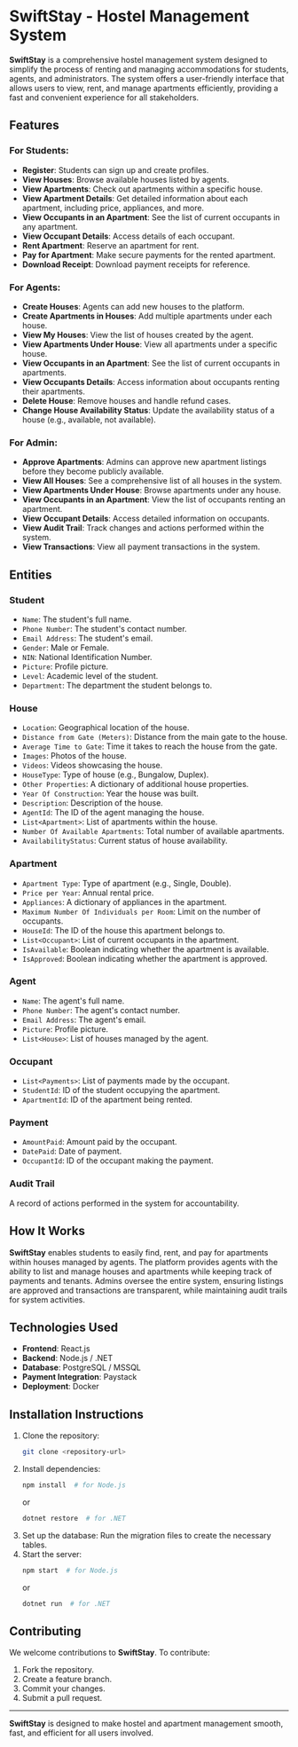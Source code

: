 # SwiftStay - Hostel Management System

**SwiftStay** is a comprehensive hostel management system designed to simplify the process of renting and managing accommodations for students, agents, and administrators. The system offers a user-friendly interface that allows users to view, rent, and manage apartments efficiently, providing a fast and convenient experience for all stakeholders.

## Features

### For Students:
- **Register**: Students can sign up and create profiles.
- **View Houses**: Browse available houses listed by agents.
- **View Apartments**: Check out apartments within a specific house.
- **View Apartment Details**: Get detailed information about each apartment, including price, appliances, and more.
- **View Occupants in an Apartment**: See the list of current occupants in any apartment.
- **View Occupant Details**: Access details of each occupant.
- **Rent Apartment**: Reserve an apartment for rent.
- **Pay for Apartment**: Make secure payments for the rented apartment.
- **Download Receipt**: Download payment receipts for reference.

### For Agents:
- **Create Houses**: Agents can add new houses to the platform.
- **Create Apartments in Houses**: Add multiple apartments under each house.
- **View My Houses**: View the list of houses created by the agent.
- **View Apartments Under House**: View all apartments under a specific house.
- **View Occupants in an Apartment**: See the list of current occupants in apartments.
- **View Occupants Details**: Access information about occupants renting their apartments.
- **Delete House**: Remove houses and handle refund cases.
- **Change House Availability Status**: Update the availability status of a house (e.g., available, not available).

### For Admin:
- **Approve Apartments**: Admins can approve new apartment listings before they become publicly available.
- **View All Houses**: See a comprehensive list of all houses in the system.
- **View Apartments Under House**: Browse apartments under any house.
- **View Occupants in an Apartment**: View the list of occupants renting an apartment.
- **View Occupant Details**: Access detailed information on occupants.
- **View Audit Trail**: Track changes and actions performed within the system.
- **View Transactions**: View all payment transactions in the system.

## Entities

### Student
- `Name`: The student's full name.
- `Phone Number`: The student's contact number.
- `Email Address`: The student's email.
- `Gender`: Male or Female.
- `NIN`: National Identification Number.
- `Picture`: Profile picture.
- `Level`: Academic level of the student.
- `Department`: The department the student belongs to.

### House
- `Location`: Geographical location of the house.
- `Distance from Gate (Meters)`: Distance from the main gate to the house.
- `Average Time to Gate`: Time it takes to reach the house from the gate.
- `Images`: Photos of the house.
- `Videos`: Videos showcasing the house.
- `HouseType`: Type of house (e.g., Bungalow, Duplex).
- `Other Properties`: A dictionary of additional house properties.
- `Year Of Construction`: Year the house was built.
- `Description`: Description of the house.
- `AgentId`: The ID of the agent managing the house.
- `List<Apartment>`: List of apartments within the house.
- `Number Of Available Apartments`: Total number of available apartments.
- `AvailabilityStatus`: Current status of house availability.

### Apartment
- `Apartment Type`: Type of apartment (e.g., Single, Double).
- `Price per Year`: Annual rental price.
- `Appliances`: A dictionary of appliances in the apartment.
- `Maximum Number Of Individuals per Room`: Limit on the number of occupants.
- `HouseId`: The ID of the house this apartment belongs to.
- `List<Occupant>`: List of current occupants in the apartment.
- `IsAvailable`: Boolean indicating whether the apartment is available.
- `IsApproved`: Boolean indicating whether the apartment is approved.

### Agent
- `Name`: The agent's full name.
- `Phone Number`: The agent's contact number.
- `Email Address`: The agent's email.
- `Picture`: Profile picture.
- `List<House>`: List of houses managed by the agent.

### Occupant
- `List<Payments>`: List of payments made by the occupant.
- `StudentId`: ID of the student occupying the apartment.
- `ApartmentId`: ID of the apartment being rented.

### Payment
- `AmountPaid`: Amount paid by the occupant.
- `DatePaid`: Date of payment.
- `OccupantId`: ID of the occupant making the payment.

### Audit Trail
A record of actions performed in the system for accountability.

## How It Works

**SwiftStay** enables students to easily find, rent, and pay for apartments within houses managed by agents. The platform provides agents with the ability to list and manage houses and apartments while keeping track of payments and tenants. Admins oversee the entire system, ensuring listings are approved and transactions are transparent, while maintaining audit trails for system activities.

## Technologies Used
- **Frontend**: React.js
- **Backend**: Node.js / .NET
- **Database**: PostgreSQL / MSSQL
- **Payment Integration**: Paystack
- **Deployment**: Docker

## Installation Instructions
1. Clone the repository:
    ```bash
    git clone <repository-url>
    ```
2. Install dependencies:
    ```bash
    npm install  # for Node.js
    ```
    or
    ```bash
    dotnet restore  # for .NET
    ```
3. Set up the database: Run the migration files to create the necessary tables.
4. Start the server:
    ```bash
    npm start  # for Node.js
    ```
    or
    ```bash
    dotnet run  # for .NET
    ```

## Contributing
We welcome contributions to **SwiftStay**. To contribute:
1. Fork the repository.
2. Create a feature branch.
3. Commit your changes.
4. Submit a pull request.

---

**SwiftStay** is designed to make hostel and apartment management smooth, fast, and efficient for all users involved.
